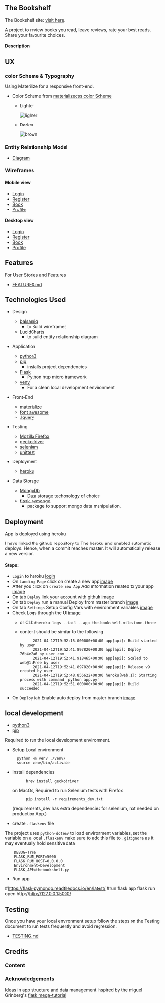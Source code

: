 The Bookshelf
---

The Bookshelf site: [visit here](https://the-bookshelf-milestone-three.herokuapp.com/).

A project to review books you read, leave reviews, rate your best reads. Share your favourite choices.

#### Description


## UX

### color Scheme & Typography 

Using Materilize for a responsive front-end. 

- Color Scheme from [materializecss color Scheme](https://materializecss.com/color.html)

    - Lighter
        
        ![lighter](https://github.com/diogo-pessoa/the-bookshelf/blob/master/readme-content/colorScheme/Lighter.png)

    - Darker
    
        ![brown](https://github.com/diogo-pessoa/the-bookshelf/blob/master/readme-content/colorScheme/darker.png)


### Entity Relationship Model

- [Diagram](https://github.com/diogo-pessoa/the-bookshelf/blob/master/readme-content/er_diagram.png)

### Wireframes

#### Mobile view 

- [Login](https://github.com/diogo-pessoa/the-bookshelf/blob/master/wireframes/Mobile/Login_Mobile.png)
- [Register](https://github.com/diogo-pessoa/the-bookshelf/blob/master/wireframes/Mobile/Register_Mobile.png)
- [Book](https://github.com/diogo-pessoa/the-bookshelf/blob/master/wireframes/Mobile/Book_Mobile.png)
- [Profile](https://github.com/diogo-pessoa/the-bookshelf/blob/master/wireframes/Mobile/Profile_Mobile.png)

#### Desktop view 

- [Login](https://github.com/diogo-pessoa/the-bookshelf/blob/master/wireframes/Desktop/Login.png) 
- [Register](https://github.com/diogo-pessoa/the-bookshelf/blob/master/wireframes/Desktop/Register.png)
- [Book](https://github.com/diogo-pessoa/the-bookshelf/blob/master/wireframes/Desktop/Book.png)
- [Profile](https://github.com/diogo-pessoa/the-bookshelf/blob/master/wireframes/Desktop/Profile.png)

## Features 

For User Stories and Features 

- [FEATURES.md](/FEATURES.md)

## Technologies Used 

- Design 
    - [balsamiq](https://balsamiq.com/)
        - to Build wireframes
    - [LucidCharts](https://www.lucidchart.com/) 
        - to build entity relationship diagram
- Application
    - [python3](https://www.python.org)
    - [pip](https://pypi.org/project/pip/)
      - installs project dependencies
    - [Flask](https://flask.palletsprojects.com/en/1.1.x/)
      - Python http micro framework  
    - [venv](https://docs.python.org/3/library/venv.html)
        - For a clean local development environment
- Front-End
    - [materialize](https://materializecss.com/)
    - [font awesome](https://fontawesome.com/)
    - [Jquery](https://jquery.com/)

- Testing
    - [Mozilla Firefox](https://www.mozilla.org/en-US/firefox/new/)
    - [geckodriver](https://stackoverflow.com/questions/40208051/selenium-using-python-geckodriver-executable-needs-to-be-in-path)
    - [selenium](https://selenium-python.readthedocs.io/locating-elements.html#locating-elements)
    - [unittest](https://docs.python.org/3/library/unittest.html)
- Deployment
  - [heroku](dashboard.heroku.com)
- Data Storage
    - [MongoDb](https://www.mongodb.com/) 
        - Data storage techonology of choice
    - [flask-pymongo](https://flask-pymongo.readthedocs.io/en/latest/) 
        - package to support mongo data manipulation.
    
## Deployment 
    
App is deployed using heroku.

I have linked the github repository to The heroku and enabled automatic deploys. Hence, when a commit reaches master. It will automatically release a new version. 

#### Steps:
- `Login` to heroku [login](https://id.heroku.com/login)
- On `Landing Page`  click on create a new app [image](https://github.com/diogo-pessoa/the-bookshelf/blob/master/readme-content/heroku-deploy/createNewApp.png)
- After you click on  `create new App` Add information related to your app [image](https://github.com/diogo-pessoa/the-bookshelf/blob/master/readme-content/heroku-deploy/App_info.png)
- On tab `Deploy` link your account with github [image](https://github.com/diogo-pessoa/the-bookshelf/blob/master/readme-content/heroku-deploy/link_account_to_github.png)
- On tab `Deploy` run a manual Deploy from master branch [image](https://github.com/diogo-pessoa/the-bookshelf/blob/master/readme-content/heroku-deploy/manual_deploy.png)
- On tab `Settings` Setup Config Vars with environment variables [image](https://github.com/diogo-pessoa/the-bookshelf/blob/master/readme-content/heroku-deploy/config_vars.png)
- Check Logs through the UI [image](https://github.com/diogo-pessoa/the-bookshelf/blob/master/readme-content/heroku-deploy/check_log_UI.png)
    - or CLI: `#heroku logs --tail --app the-bookshelf-milestone-three`
    - content should be similar to the following


                2021-04-12T19:52:15.000000+00:00 app[api]: Build started by user
                2021-04-12T19:52:41.897820+00:00 app[api]: Deploy 76b4e2a6 by user com
                2021-04-12T19:52:41.918465+00:00 app[api]: Scaled to web@1:Free by user 
                2021-04-12T19:52:41.897820+00:00 app[api]: Release v9 created by user 
                2021-04-12T19:52:48.856622+00:00 heroku[web.1]: Starting process with command `python app.py`
                2021-04-12T19:52:51.000000+00:00 app[api]: Build succeeded

- On `Deploy` tab Enable auto deploy from master branch [image](https://github.com/diogo-pessoa/the-bookshelf/blob/master/readme-content/heroku-deploy/automatic_deploy.png)

## local development

- [python3](https://www.python.org/downloads/) 
- [pip](https://pip.pypa.io/en/stable/installing/) 

Required to run the local development environment.

- Setup Local environment

        python -m venv ./venv/
        source venv/bin/activate

- Install dependencies
  
            brew install geckodriver 
    
    on MacOs, Required to run Selenium tests with Firefox
    
            pip install -r requirements_dev.txt 
        
    (requirements_dev has extra dependencies for selenium, not needed on production App.)

- create `.flaskenv` file
  
The project uses `python-dotenv` to load environment variables, set the variable on a local `.flaskenv`
    make sure to add this file to `.gitignore` as it may eventually hold sensitive data

        DEBUG=True
        FLASK_RUN_PORT=5000
        FLASK_RUN_HOST=0.0.0.0
        Environment=Development
        FLASK_APP=thebookshelf.py

- Run app
  
#https://flask-pymongo.readthedocs.io/en/latest/
        #run flask app
        flask run 
        open http://http://127.0.0.1:5000/

## Testing

Once you have your local environment setup follow the steps on the Testing document to run tests frequently and avoid regression.

- [TESTING.md](/TESTING.md)

## Credits 

### Content 

### Acknowledgements

Ideas in app structure and data management inspired by the miguel Grinberg's [flask mega-tutorial](https://blog.miguelgrinberg.com/post/the-flask-mega-tutorial-part-i-hello-world)

